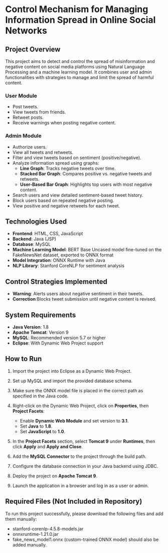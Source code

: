 # Control Mechanism for Managing Information Spread in Online Social Networks

## **Project Overview**
This project aims to detect and control the spread of misinformation and negative content on social media platforms using Natural Language Processing and a machine learning model. It combines user and admin functionalities with strategies to manage and limit the spread of harmful content.



### **User Module**
- Post tweets.
- View tweets from friends.
- Retweet posts.
- Receive warnings when posting negative content.

### **Admin Module**
- Authorize users.
- View all tweets and retweets.
- Filter and view tweets based on sentiment (positive/negative).
- Analyze information spread using graphs:
    - **Line Graph**: Tracks negative tweets over time.
    - **Stacked Bar Graph**: Compares positive vs. negative tweets and retweets.
    - **User-Based Bar Graph**: Highlights top users with most negative content.
- Search users and view detailed sentiment-based tweet history.
- Block users based on repeated negative posting.
- View positive and negative retweets for each tweet.

## **Technologies Used**
- **Frontend**: HTML, CSS, JavaScript  
- **Backend**: Java (JSP)  
- **Database**: MySQL  
- **Machine Learning Model**: BERT Base Uncased model fine-tuned on the FakeNewsNet dataset, exported to ONNX format  
- **Model Integration**: ONNX Runtime with Java  
- **NLP Library**: Stanford CoreNLP for sentiment analysis  

## **Control Strategies Implemented**
- **Warning**: Alerts users about negative sentiment in their tweets.  
- **Correction**:Blocks tweet submission until negative content is revised.


## **System Requirements**
- **Java Version**: 1.8  
- **Apache Tomcat**: Version 9  
- **MySQL**: Recommended version 5.7 or higher  
- **Eclipse**: With Dynamic Web Project support  

## **How to Run**
1. Import the project into Eclipse as a Dynamic Web Project.  
2. Set up MySQL and import the provided database schema.  
3. Make sure the ONNX model file is placed in the correct path as specified in the Java code.  
4. Right-click on the Dynamic Web Project, click on **Properties**, then **Project Facets**:  
      - Enable **Dynamic Web Module** and set version to **3.1**.  
      - Set **Java** to **1.8**.  
      - Set **JavaScript** to **1.0**.  
   
5. In the **Project Facets** section, select **Tomcat 9** under **Runtimes**, then click **Apply** and **Apply and Close**.  
6. Add the **MySQL Connector** to the project through the build path.  
7. Configure the database connection in your Java backend using JDBC.  
8. Deploy the project on **Apache Tomcat 9**.  
9. Launch the application in a browser and log in as a user or admin.

## **Required Files (Not Included in Repository)**
To run this project successfully, please download the following files and add them manually:
- stanford-corenlp-4.5.8-models.jar
- onnxruntime-1.21.0.jar
- fake_news_model1.onnx (custom-trained ONNX model) should also be added manually.
